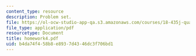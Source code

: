 ```yaml
---
content_type: resource
description: Problem set.
file: https://ol-ocw-studio-app-qa.s3.amazonaws.com/courses/18-435j-quantum-computation-fall-2003/b4da74f458b8e8937d4346dc3f706bd1_homework4.pdf
file_type: application/pdf
resourcetype: Document
title: homework4.pdf
uid: b4da74f4-58b8-e893-7d43-46dc3f706bd1
---
```

